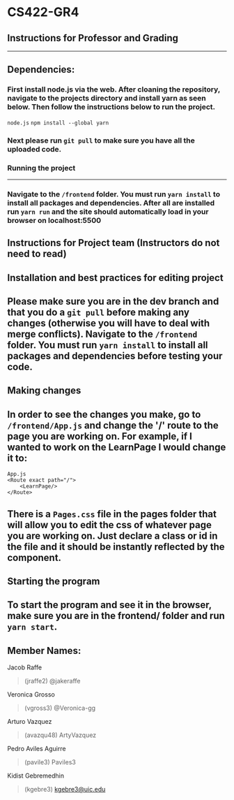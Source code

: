 # CS422-GR4

## Instructions for Professor and Grading
------------------------------------------
## Dependencies:
### First install node.js via the web. After cloaning the repository, navigate to the projects directory and install yarn as seen below. Then follow the instructions below to run the project.

```node.js```
```npm install --global yarn```

### Next please run ```git pull``` to make sure you have all the uploaded code.

### Running the project
------------------------------------------
### Navigate to the ```/frontend``` folder. You must run ```yarn install``` to install all packages and dependencies. After all are installed run ```yarn run``` and the site should automatically load in your browser on localhost:5500



## Instructions for Project team (Instructors do not need to read)
## Installation and best practices for editing project
## Please make sure you are in the dev branch and that you do a ```git pull``` before making any changes (otherwise you will have to deal with merge conflicts). Navigate to the ```/frontend``` folder. You must run ```yarn install``` to install all packages and dependencies before testing your code.

## Making changes
## In order to see the changes you make, go to ```/frontend/App.js``` and change the '/' route to the page you are working on. For example, if I wanted to work on the LearnPage I would change it to:
```
App.js
<Route exact path="/">
    <LearnPage/>
</Route>
```
## There is a ```Pages.css``` file in the pages folder that will allow you to edit the css of whatever page you are working on. Just declare a class or id in the file and it should be instantly reflected by the component. 
## Starting the program
## To start the program and see it in the browser, make sure you are in the frontend/ folder and run ```yarn start```.



## Member Names:

Jacob Raffe 
> (jraffe2) @jakeraffe

Veronica Grosso
> (vgross3) @Veronica-gg

Arturo Vazquez
> (avazqu48) ArtyVazquez

Pedro Aviles Aguirre
> (pavile3) Paviles3

Kidist Gebremedhin
> (kgebre3) kgebre3@uic.edu



